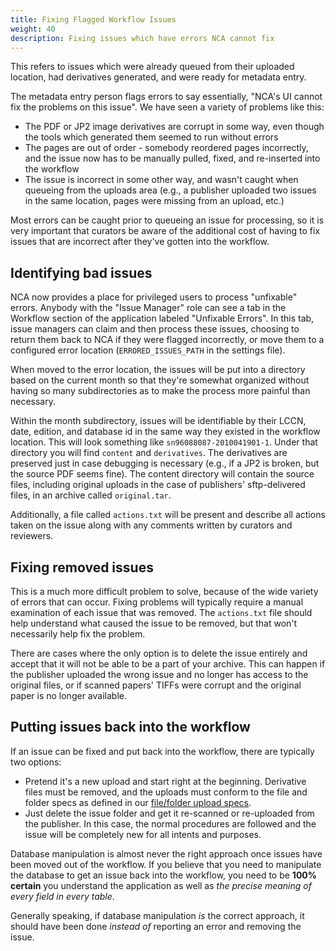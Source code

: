 ```yaml
---
title: Fixing Flagged Workflow Issues
weight: 40
description: Fixing issues which have errors NCA cannot fix
---
```


This refers to issues which were already queued from their uploaded location,
had derivatives generated, and were ready for metadata entry.

The metadata entry person flags errors to say essentially, "NCA's UI cannot fix
the problems on this issue".  We have seen a variety of problems like this:

- The PDF or JP2 image derivatives are corrupt in some way, even though the
  tools which generated them seemed to run without errors
- The pages are out of order - somebody reordered pages incorrectly, and the
  issue now has to be manually pulled, fixed, and re-inserted into the workflow
- The issue is incorrect in some other way, and wasn't caught when queueing
  from the uploads area (e.g., a publisher uploaded two issues in the same
  location, pages were missing from an upload, etc.)

Most errors can be caught prior to queueing an issue for processing, so it is
very important that curators be aware of the additional cost of having to fix
issues that are incorrect after they've gotten into the workflow.

## Identifying bad issues

NCA now provides a place for privileged users to process "unfixable" errors.
Anybody with the "Issue Manager" role can see a tab in the Workflow section of
the application labeled "Unfixable Errors".  In this tab, issue managers can
claim and then process these issues, choosing to return them back to NCA if
they were flagged incorrectly, or move them to a configured error location
(`ERRORED_ISSUES_PATH` in the settings file).

When moved to the error location, the issues will be put into a directory based
on the current month so that they're somewhat organized without having so many
subdirectories as to make the process more painful than necessary.

Within the month subdirectory, issues will be identifiable by their LCCN, date,
edition, and database id in the same way they existed in the workflow location.
This will look something like `sn96088087-2010041901-1`.  Under that directory
you will find `content` and `derivatives`.  The derivatives are preserved just
in case debugging is necessary (e.g., if a JP2 is broken, but the source PDF
seems fine).  The content directory will contain the source files, including
original uploads in the case of publishers' sftp-delivered files, in an archive
called `original.tar`.

Additionally, a file called `actions.txt` will be present and describe all
actions taken on the issue along with any comments written by curators and
reviewers.

## Fixing removed issues

This is a much more difficult problem to solve, because of the wide variety of
errors that can occur.  Fixing problems will typically require a manual
examination of each issue that was removed.  The `actions.txt` file should help
understand what caused the issue to be removed, but that won't necessarily help
fix the problem.

There are cases where the only option is to delete the issue entirely and
accept that it will not be able to be a part of your archive.  This can happen
if the publisher uploaded the wrong issue and no longer has access to the
original files, or if scanned papers' TIFFs were corrupt and the original paper
is no longer available.

## Putting issues back into the workflow

If an issue can be fixed and put back into the workflow, there are typically
two options:

- Pretend it's a new upload and start right at the beginning.  Derivative files
  must be removed, and the uploads must conform to the file and folder specs as
  defined in our [file/folder upload specs](/specs/upload-specs).
- Just delete the issue folder and get it re-scanned or re-uploaded from the
  publisher.  In this case, the normal procedures are followed and the issue
  will be completely new for all intents and purposes.

Database manipulation is almost never the right approach once issues have been
moved out of the workflow.  If you believe that you need to manipulate the
database to get an issue back into the workflow, you need to be **100%
certain** you understand the application as well as *the precise meaning of
every field in every table*.

Generally speaking, if database manipulation *is* the correct approach, it
should have been done *instead of* reporting an error and removing the issue.
